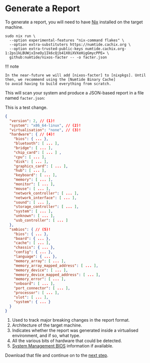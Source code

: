 # Generate a Report

To generate a report, you will need to have [Nix] installed on the target machine.

```shell
sudo nix run \
  --option experimental-features "nix-command flakes" \
  --option extra-substituters https://numtide.cachix.org \
  --option extra-trusted-public-keys numtide.cachix.org-1:2ps1kLBUWjxIneOy1Ik6cQjb41X0iXVXeHigGmycPPE= \
  github:numtide/nixos-facter -- -o facter.json
```

!!! note

    In the near-future we will add [nixos-facter] to [nixpkgs]. Until then, we recommend using the [Numtide Binary Cache]
    to avoid having to build everything from scratch.

This will scan your system and produce a JSON-based report in a file named `facter.json`:

This is a test change.

```json title="facter.json"
{
  "version": 2, // (1)!
  "system": "x86_64-linux", // (2)!
  "virtualisation": "none", // (3)!
  "hardware": { // (4)!
    "bios": { ... },
    "bluetooth": [ ... ],
    "bridge": [ ... ],
    "chip_card": [ ... ] ,
    "cpu": [ ... ],
    "disk": [ ... ],
    "graphics_card": [ ... ],
    "hub": [ ... ],
    "keyboard": [ ... ],
    "memory": [ ... ],
    "monitor": [ ... ],
    "mouse": [ ... ],
    "network_controller": [ ... ],
    "network_interface": [ ... ],
    "sound": [ ... ],
    "storage_controller": [ ... ],
    "system": [ ... ],
    "unknown": [ ... ],
    "usb_controller": [ ... ]
  },
  "smbios": { // (5)!
    "bios": { ... },
    "board": { ... },
    "cache": [ ... ],
    "chassis": { ... },
    "config": { ... },
    "language": { ... },
    "memory_array": [ ... ],
    "memory_array_mapped_address": [ ... ],
    "memory_device": [ ... ],
    "memory_device_mapped_address": [ ... ],
    "memory_error": [ ... ],
    "onboard": [ ... ],
    "port_connector": [ ... ],
    "processor": [ ... ],
    "slot": [ ... ],
    "system": { ... }
  }
}
```

1. Used to track major breaking changes in the report format.
2. Architecture of the target machine.
3. Indicates whether the report was generated inside a virtualised environment, and if so, what type.
4. All the various bits of hardware that could be detected.
5. [System Management BIOS] information if available.

Download that file and continue on to the [next step](nixos-configuration.md).

[Nix]: https://nixos.org
[Numtide]: https://numtide.com
[Numtide Binary Cache]: https://numtide.cachix.org
[nixos-facter]: https://github.com/numtide/nixos-facter
[nixpkgs]: https://github.com/nixos/nixpkgs
[System Management BIOS]: https://wiki.osdev.org/System_Management_BIOS
